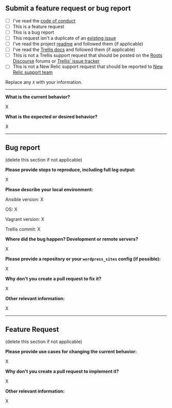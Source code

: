 ## Submit a feature request or bug report

- [ ] I've read the [code of conduct](https://github.com/TypistTech/trellis-newrelic-php/blob/master/CODE_OF_CONDUCT.md)
- [ ] This is a feature request
- [ ] This is a bug report
- [ ] This request isn't a duplicate of an [existing issue](https://github.com/TypistTech/trellis-newrelic-php/issues)
- [ ] I've read the project [readme](https://github.com/TypistTech/trellis-newrelic-php) and followed them (if applicable)
- [ ] I've read the [Trellis docs](https://roots.io/trellis/docs) and followed them (if applicable)
- [ ] This is not a Trellis support request that should be posted on the [Roots Discourse](https://discourse.roots.io/c/trellis) forums or [Trellis' issue tracker](https://github.com/roots/trellis/issues)
- [ ] This is not a New Relic support request that should be reported to [New Relic support team](https://support.newrelic.com/)

Replace any `X` with your information.

---

**What is the current behavior?**

X

**What is the expected or desired behavior?**

X

---

## Bug report

(delete this section if not applicable)

**Please provide steps to reproduce, including full log output:**

X

**Please describe your local environment:**

Ansible version: X

OS: X

Vagrant version: X

Trellis commit: X

**Where did the bug happen? Development or remote servers?**

X

**Please provide a repository or your `wordpress_sites` config (if possible):**

X

**Why don't you create a pull request to fix it?**

X

**Other relevant information:**

X

---

## Feature Request

(delete this section if not applicable)

**Please provide use cases for changing the current behavior:**

X

**Why don't you create a pull request to implement it?**

X

**Other relevant information:**

X
